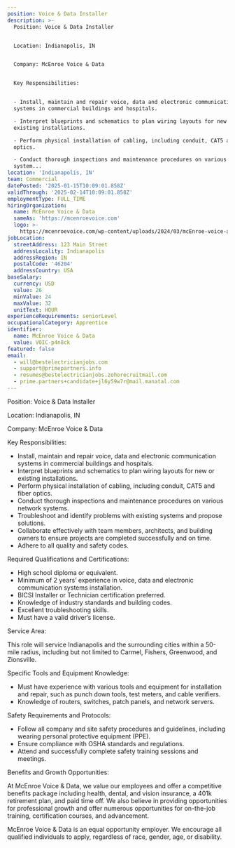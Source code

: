 ```yaml
---
position: Voice & Data Installer
description: >-
  Position: Voice & Data Installer


  Location: Indianapolis, IN


  Company: McEnroe Voice & Data


  Key Responsibilities:


  - Install, maintain and repair voice, data and electronic communication
  systems in commercial buildings and hospitals.

  - Interpret blueprints and schematics to plan wiring layouts for new or
  existing installations.

  - Perform physical installation of cabling, including conduit, CAT5 and fiber
  optics.

  - Conduct thorough inspections and maintenance procedures on various network
  system...
location: 'Indianapolis, IN'
team: Commercial
datePosted: '2025-01-15T10:09:01.858Z'
validThrough: '2025-02-14T10:09:01.858Z'
employmentType: FULL_TIME
hiringOrganization:
  name: McEnroe Voice & Data
  sameAs: 'https://mcenroevoice.com'
  logo: >-
    https://mcenroevoice.com/wp-content/uploads/2024/03/mcEnroe-voice-and-data-logo.png
jobLocation:
  streetAddress: 123 Main Street
  addressLocality: Indianapolis
  addressRegion: IN
  postalCode: '46204'
  addressCountry: USA
baseSalary:
  currency: USD
  value: 26
  minValue: 24
  maxValue: 32
  unitText: HOUR
experienceRequirements: seniorLevel
occupationalCategory: Apprentice
identifier:
  name: McEnroe Voice & Data
  value: VOIC-p4n8ck
featured: false
email:
  - will@bestelectricianjobs.com
  - support@primepartners.info
  - resumes@bestelectricianjobs.zohorecruitmail.com
  - prime.partners+candidate+jl6y59w7r@mail.manatal.com
---
```




Position: Voice & Data Installer

Location: Indianapolis, IN

Company: McEnroe Voice & Data

Key Responsibilities:

- Install, maintain and repair voice, data and electronic communication systems in commercial buildings and hospitals.
- Interpret blueprints and schematics to plan wiring layouts for new or existing installations.
- Perform physical installation of cabling, including conduit, CAT5 and fiber optics.
- Conduct thorough inspections and maintenance procedures on various network systems.
- Troubleshoot and identify problems with existing systems and propose solutions.
- Collaborate effectively with team members, architects, and building owners to ensure projects are completed successfully and on time.
- Adhere to all quality and safety codes.

Required Qualifications and Certifications:

- High school diploma or equivalent.
- Minimum of 2 years’ experience in voice, data and electronic communication systems installation.
- BICSI Installer or Technician certification preferred.
- Knowledge of industry standards and building codes.
- Excellent troubleshooting skills.
- Must have a valid driver’s license.

Service Area:

This role will service Indianapolis and the surrounding cities within a 50-mile radius, including but not limited to Carmel, Fishers, Greenwood, and Zionsville.

Specific Tools and Equipment Knowledge:

- Must have experience with various tools and equipment for installation and repair, such as punch down tools, test meters, and cable verifiers.
- Knowledge of routers, switches, patch panels, and network servers.

Safety Requirements and Protocols:

- Follow all company and site safety procedures and guidelines, including wearing personal protective equipment (PPE).
- Ensure compliance with OSHA standards and regulations.
- Attend and successfully complete safety training sessions and meetings.

Benefits and Growth Opportunities:

At McEnroe Voice & Data, we value our employees and offer a competitive benefits package including health, dental, and vision insurance, a 401k retirement plan, and paid time off. We also believe in providing opportunities for professional growth and offer numerous opportunities for on-the-job training, certification courses, and advancement.

McEnroe Voice & Data is an equal opportunity employer. We encourage all qualified individuals to apply, regardless of race, gender, age, or disability.
